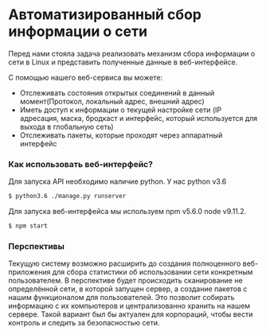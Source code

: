 # Автоматизированный сбор информации о сети

Перед нами стояла задача реализовать механизм сбора информации о сети в Linux и представить полученные данные в веб-интерфейсе.

С помощью нашего веб-сервиса вы можете:
  - Отслеживать состояния открытых соединений в данный момент(Протокол, локальный адрес, внешний адрес)
  - Иметь доступ к информации о текущей настройке сети (IP адресация, маска, бродкаст и интерфейс, который используется для выхода в глобальную сеть)
  - Отслеживать пакеты, которые проходят через аппаратный интерфейс

### Как использовать веб-интерфейс? 

Для запуска API необходимо наличие python. У нас python v3.6
```sh
$ python3.6 ./manage.py runserver
```

Для запуска веб-интерфейса мы используем npm v5.6.0 node v9.11.2.

```sh
$ npm start
```

### Перспективы

Текущую систему возможно расширить до создания полноценного веб-приложения для сбора статистики об использовании сети конкретным пользователем. 
В перспективе будет происходить сканирование не определённой сети, в которой запущен сервер, а создание  пакетов с нашим функционалом для пользователей. Это позволит собирать информацию с их компьютеров и централизованно хранить на нашем сервере. Такой вариант был бы актуален для корпораций, чтобы вести контроль и следить за безопасностью сети.
